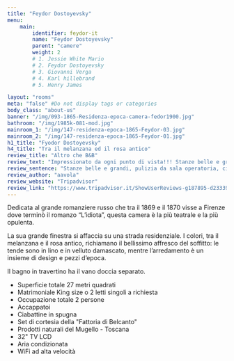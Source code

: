 ```yaml
---
title: "Feydor Dostoyevsky"
menu:
    main:
        identifier: feydor-it
        name: "Feydor Dostoyevsky"
        parent: "camere"
        weight: 2
        # 1. Jessie White Mario
        # 2. Feydor Dostoyevsky
        # 3. Giovanni Verga
        # 4. Karl hillebrand
        # 5. Henry James

layout: "rooms"
meta: "false" #Do not display tags or categories
body_class: "about-us"
banner: "/img/093-1865-Residenza-epoca-camera-fedor1900.jpg"
bathroom: "/img/1985k-081-mod.jpg"
mainroom_1: "/img/147-residenza-epoca-1865-Feydor-03.jpg"
mainroom_2: "/img/147-residenza-epoca-1865-Feydor-01.jpg"
h1_title: "Fyodor Dostoyevsky"
h4_title: "Tra il melanzana ed il rosa antico"
review_title: "Altro che B&B"
review_text: "Impressionato da ogni punto di vista!!! Stanze belle e grandi, pulizia da sala operatoria, cibo di qualità e cortesia del personale. 5 stelle meritatissimo. Al prossimo viaggio a Firenze tornerò sicuro!!! Vi prego continuate così, fiore ad occhiello!!!"
review_sentence: "Stanze belle e grandi, pulizia da sala operatoria, cibo di qualità e cortesia del personale"
review_author: "aavola"
review_website: "Tripadvisor"
review_link: "https://www.tripadvisor.it/ShowUserReviews-g187895-d2333948-r335668484-1865_Residenza_d_epoca-Florence_Tuscany.html"
---
```


<p>Dedicata al grande romanziere russo che tra il 1869  e il 1870 visse a Firenze dove terminò il romanzo “L’idiota”, questa camera è la più teatrale e la più opulenta.</p>
<p>La sua grande finestra si affaccia su una strada residenziale. I colori, tra il melanzana e il rosa antico, richiamano il bellissimo affresco del soffitto: le tende sono in lino e in velluto damascato, mentre l’arredamento è un insieme di design e pezzi d’epoca.</p>
<p>Il bagno in travertino ha il vano doccia separato.</p>
<div class="card card-pricing" data-background-color="orange">
    <div class="card-body">
        <!-- <h5 class="category">Characteristics</h5> -->
        <!-- <h3 class="card-title"><small>$</small>40</h3> -->
        <ul>
            <li>Superficie totale 27 metri quadrati</li>
            <li>Matrimoniale King size  o 2 letti singoli a richiesta</li>
            <li>Occupazione totale 2 persone</li>
            <li>Accappatoi</li>
            <li>Ciabattine in spugna</li>
            <li>Set di cortesia della "Fattoria di Belcanto"</li>
            <li>Prodotti naturali del Mugello - Toscana</li>
            <li>32" TV LCD</li>
            <li>Aria condizionata</li>
            <li>WiFi ad alta velocità</li>
        </ul>
    </div>
</div>
